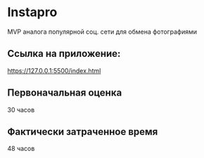 # Instapro

MVP аналога популярной соц. сети для обмена фотографиями

## Ссылка на приложение:

https://127.0.0.1:5500/index.html

## Первоначальная оценка

30 часов

## Фактически затраченное время

48 часов
